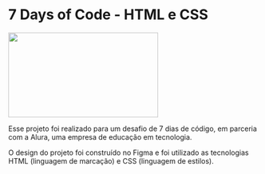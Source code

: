 # 7 Days of Code - HTML e CSS

<img src="https://ayltoninacio.com.br/img/p/32w750.jpg" width="300" height="170"/>

Esse projeto foi realizado para um desafio de 7 dias de código, em parceria com a Alura, uma empresa de educação em tecnologia.

O design do projeto foi construído no Figma e foi utilizado as tecnologias HTML (linguagem de marcação) e CSS (linguagem de estilos).